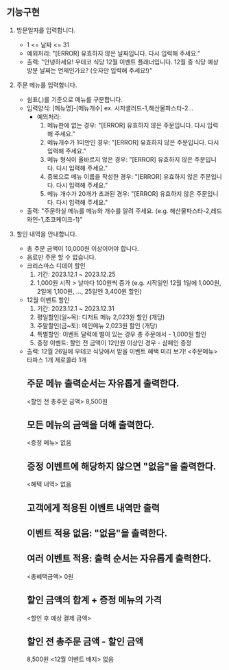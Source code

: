 ## 기능구현

1. 방문일자를 입력합니다.
    - 1 <= 날짜 <= 31
    - 예외처리: "[ERROR] 유효하지 않은 날짜입니다. 다시 입력해 주세요."
    - 출력: "안녕하세요! 우테코 식당 12월 이벤트 플래너입니다.
      12월 중 식당 예상 방문 날짜는 언제인가요? (숫자만 입력해 주세요!)"

2. 주문 메뉴를 입력합니다.
    - 쉼표(,)를 기준으로 메뉴를 구분합니다.
    - 입력양식: [메뉴명]-[메뉴개수] ex. 시저샐러드-1,해산물파스타-2...
      - 예외처리:
        1) 메뉴판에 없는 경우: "[ERROR] 유효하지 않은 주문입니다. 다시 입력해 주세요."
        2) 메뉴개수가 1미만인 경우: "[ERROR] 유효하지 않은 주문입니다. 다시 입력해 주세요."
        3) 메뉴 형식이 올바르지 않은 경우: "[ERROR] 유효하지 않은 주문입니다. 다시 입력해 주세요."
        4) 중복으로 메뉴 이름을 작성한 경우: "[ERROR] 유효하지 않은 주문입니다. 다시 입력해 주세요."
        5) 메뉴 개수가 20개가 초과된 경우: "[ERROR] 유효하지 않은 주문입니다. 다시 입력해 주세요."
    - 출력: "주문하실 메뉴를 메뉴와 개수를 알려 주세요. (e.g. 해산물파스타-2,레드와인-1,초코케이크-1)"

3. 할인 내역을 안내합니다.
    - 총 주문 금액이 10,000원 이상이어야 합니다.
    - 음료만 주문 할 수 없습니다. 
    - 크리스마스 디데이 할인
      1) 기간: 2023.12.1 ~ 2023.12.25
      2) 1,000원 시작 > 날마다 100원씩 증가 (e.g. 시작일인 12월 1일에 1,000원, 2일에 1,100원, ..., 25일엔 3,400원 할인)
    - 12월 이벤트 할인
      1) 기간: 2023.12.1 ~ 2023.12.31
      2) 평일할인(일~목): 디저트 메뉴 2,023원 할인 (개당)
      3) 주말할인(금~토): 메인메뉴 2,023원 할인 (개당) 
      4) 특별할인: 이벤트 달력에 별이 있는 경우 총 주문에서 - 1,000원 할인
      5) 증정 이벤트: 할인 전 금액이 12만원 이상인 경우 - 샴페인 증정
    - 출력: 12월 26일에 우테코 식당에서 받을 이벤트 혜택 미리 보기!
      <주문메뉴>
      타파스 1개
      제로콜라 1개
      ## 주문 메뉴 출력순서는 자유롭게 출력한다.
      <할인 전 총주문 금액>
      8,500원
      ## 모든 메뉴의 금액을 더해 출력한다.
      <증정 메뉴>
      없음
      ## 증정 이벤트에 해당하지 않으면 "없음"을 출력한다.
      <혜택 내역>
      없음
      ## 고객에게 적용된 이벤트 내역만 출력
      ## 이벤트 적용 없음: "없음"을 출력한다.
      ## 여러 이벤트 적용: 출력 순서는 자유롭게 출력한다.
      <총혜택금액>
      0원
      ## 할인 금액의 합계 + 증정 메뉴의 가격
      <할인 후 예상 결제 금액>
      ## 할인 전 총주문 금액 - 할인 금액
      8,500원
      <12월 이벤트 배지>
      없음
      